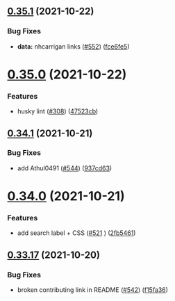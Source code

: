 ## [0.35.1](https://github.com/EddieHubCommunity/LinkFree/compare/v0.35.0...v0.35.1) (2021-10-22)


### Bug Fixes

* **data:** nhcarrigan links ([#552](https://github.com/EddieHubCommunity/LinkFree/issues/552)) ([fce6fe5](https://github.com/EddieHubCommunity/LinkFree/commit/fce6fe514c40436b2b7c2b5a295405b28a3401bc))



# [0.35.0](https://github.com/EddieHubCommunity/LinkFree/compare/v0.34.1...v0.35.0) (2021-10-22)


### Features

* husky lint ([#308](https://github.com/EddieHubCommunity/LinkFree/issues/308)) ([47523cb](https://github.com/EddieHubCommunity/LinkFree/commit/47523cb85a1d44cb336434d6763122a37c340c99))



## [0.34.1](https://github.com/EddieHubCommunity/LinkFree/compare/v0.34.0...v0.34.1) (2021-10-21)


### Bug Fixes

* add Athul0491 ([#544](https://github.com/EddieHubCommunity/LinkFree/issues/544)) ([937cd63](https://github.com/EddieHubCommunity/LinkFree/commit/937cd634861fe2fffc88936cbab1f7248f33f453))



# [0.34.0](https://github.com/EddieHubCommunity/LinkFree/compare/v0.33.17...v0.34.0) (2021-10-21)


### Features

* add search label + CSS ([#521](https://github.com/EddieHubCommunity/LinkFree/issues/521) ) ([2fb5461](https://github.com/EddieHubCommunity/LinkFree/commit/2fb5461b42f83a772fb1b37e2f0f8e4f17851cca))



## [0.33.17](https://github.com/EddieHubCommunity/LinkFree/compare/v0.33.16...v0.33.17) (2021-10-20)


### Bug Fixes

* broken contributing link in README ([#542](https://github.com/EddieHubCommunity/LinkFree/issues/542)) ([f15fa36](https://github.com/EddieHubCommunity/LinkFree/commit/f15fa3621e347ff8f421ec8f4f8c8df0caeceb5d))



